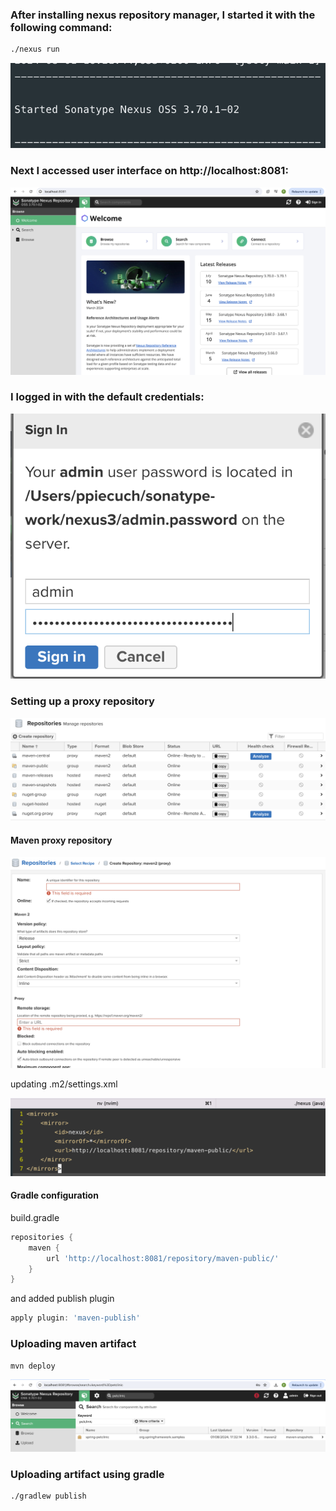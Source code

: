 ### After installing nexus repository manager, I started it with the following command:


```bash
./nexus run
```

![nexus](images/nexus.png)

### Next I accessed user interface on http://localhost:8081:

![UI](images/UI.png)

### I logged in with the default credentials:

![login](images/login.png)

### Setting up a proxy repository

![proxy](images/proxy.png)

#### Maven proxy repository

![maven](images/maven.png)

updating .m2/settings.xml

![settings](images/settings.png)

#### Gradle configuration

build.gradle

```gradle
repositories {
    maven {
        url 'http://localhost:8081/repository/maven-public/'
    }
}
```

and added publish plugin

```gradle
apply plugin: 'maven-publish'
```


### Uploading maven artifact 

```bash
mvn deploy
```

![upload-mvn](images/upload-mvn.png)

### Uploading artifact using gradle

```bash
./gradlew publish
```








